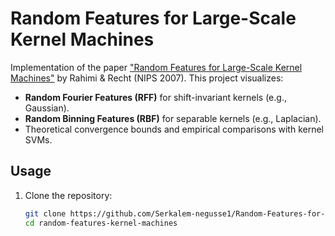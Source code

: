 # Random Features for Large-Scale Kernel Machines

Implementation of the paper ["Random Features for Large-Scale Kernel Machines"](https://people.eecs.berkeley.edu/~brecht/papers/07.rah.rec.nips.pdf) by Rahimi & Recht (NIPS 2007). This project visualizes:
- **Random Fourier Features (RFF)** for shift-invariant kernels (e.g., Gaussian).
- **Random Binning Features (RBF)** for separable kernels (e.g., Laplacian).
- Theoretical convergence bounds and empirical comparisons with kernel SVMs.

## Usage
1. Clone the repository:
   ```bash
   git clone https://github.com/Serkalem-negusse1/Random-Features-for-Large-Scale-Kernel.git
   cd random-features-kernel-machines